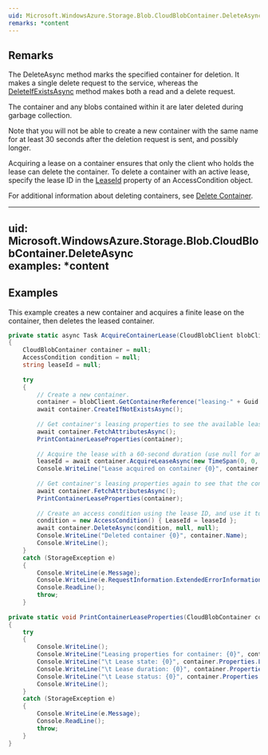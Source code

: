 ```yaml
---  
uid: Microsoft.WindowsAzure.Storage.Blob.CloudBlobContainer.DeleteAsync  
remarks: *content  
---  
```

  
## Remarks  
 The DeleteAsync method marks the specified container for deletion. It makes a single delete request to the service, whereas the [DeleteIfExistsAsync](assetId:///Overload:Microsoft.WindowsAzure.Storage.Blob.CloudBlobContainer.DeleteIfExistsAsync?qualifyHint=False&autoUpgrade=True) method makes both a read and a delete request.  
  
 The container and any blobs contained within it are later deleted during garbage collection.  
  
 Note that you will not be able to create a new container with the same name for at least 30 seconds after the deletion request is sent, and possibly longer.  
  
 Acquiring a lease on a container ensures that only the client who holds the lease can delete the container. To delete a container with an active lease, specify the lease ID in the [LeaseId](assetId:///P:Microsoft.WindowsAzure.Storage.AccessCondition.LeaseId?qualifyHint=False&autoUpgrade=True) property of an AccessCondition object.  
  
 For additional information about deleting containers, see [Delete Container](../Topic/Delete%20Container.md).  
  
---  
uid: Microsoft.WindowsAzure.Storage.Blob.CloudBlobContainer.DeleteAsync  
examples: *content  
---  
  
## Examples  
 This example creates a new container and acquires a finite lease on the container, then deletes the leased container.  
  
```c#  
private static async Task AcquireContainerLease(CloudBlobClient blobClient)  
{  
    CloudBlobContainer container = null;  
    AccessCondition condition = null;  
    string leaseId = null;  
  
    try  
    {  
        // Create a new container.  
        container = blobClient.GetContainerReference("leasing-" + Guid.NewGuid());  
        await container.CreateIfNotExistsAsync();  
  
        // Get container's leasing properties to see the available lease.  
        await container.FetchAttributesAsync();  
        PrintContainerLeaseProperties(container);  
  
        // Acquire the lease with a 60-second duration (use null for an infinite lease).  
        leaseId = await container.AcquireLeaseAsync(new TimeSpan(0, 0, 60), leaseId);  
        Console.WriteLine("Lease acquired on container {0}", container.Name);  
  
        // Get container's leasing properties again to see that the container is now leased.  
        await container.FetchAttributesAsync();  
        PrintContainerLeaseProperties(container);  
  
        // Create an access condition using the lease ID, and use it to delete the leased container..  
        condition = new AccessCondition() { LeaseId = leaseId };  
        await container.DeleteAsync(condition, null, null);  
        Console.WriteLine("Deleted container {0}", container.Name);  
        Console.WriteLine();  
    }  
    catch (StorageException e)  
    {  
        Console.WriteLine(e.Message);  
        Console.WriteLine(e.RequestInformation.ExtendedErrorInformation);  
        Console.ReadLine();  
        throw;  
    }  
  
private static void PrintContainerLeaseProperties(CloudBlobContainer container)  
{  
    try  
    {  
        Console.WriteLine();  
        Console.WriteLine("Leasing properties for container: {0}", container.Name);  
        Console.WriteLine("\t Lease state: {0}", container.Properties.LeaseState);  
        Console.WriteLine("\t Lease duration: {0}", container.Properties.LeaseDuration);  
        Console.WriteLine("\t Lease status: {0}", container.Properties.LeaseStatus);  
        Console.WriteLine();  
    }  
    catch (StorageException e)  
    {  
        Console.WriteLine(e.Message);  
        Console.ReadLine();  
        throw;  
    }  
}  
  
```